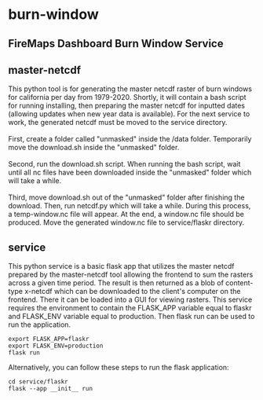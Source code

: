 # burn-window
## FireMaps Dashboard Burn Window Service

## master-netcdf
This python tool is for generating the master netcdf raster of burn windows for california per day from 1979-2020.
Shortly, it will contain a bash script for running installing, then preparing the master netcdf for inputted dates (allowing updates when new year data is available).
For the next service to work, the generated netcdf must be moved to the service directory.
<br>
<br>
First, create a folder called "unmasked" inside the /data folder. Temporarily move the download.sh inside the "unmasked" folder. 
<br>
<br>
Second, run the download.sh script. When running the bash script, wait until all nc files have been downloaded inside the "unmasked" folder which will take a while. 
<br>
<br>
Third, move download.sh out of the "unmasked" folder after finishing the download. Then, run netcdf.py which will take a while. During this process, a temp-window.nc file will appear. At the end, a window.nc file should be produced. Move the generated window.nc file to service/flaskr directory. 


## service
This python service is a basic flask app that utilizes the master netcdf prepared by the master-netcdf tool allowing the frontend to sum the rasters across a given time period. The result is then returned as a blob of content-type x-netcdf which can be downloaded to the client's computer on the frontend. There it can be loaded into a GUI for viewing rasters. 
This service requires the environment to contain the FLASK_APP variable equal to flaskr and FLASK_ENV variable equal to production. Then flask run can be used to run the application.
```
export FLASK_APP=flaskr
export FLASK_ENV=production
flask run
```
Alternatively, you can follow these steps to run the flask application:
```
cd service/flaskr
flask --app __init__ run
```